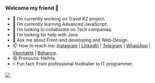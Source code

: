 ### Welcome my friend 👋

- 🔭 I’m currently working on Travel KZ project.
- 🌱 I’m currently learning Advanced JavaScript.
- 👯 I’m looking to collaborate on Tech companies.
- 🤔 I’m looking for help with Java.
- 💬 Ask me about Front-end developing and Web-Design.
- 📫 How to reach me: 
  [Instagram](https://www.instagram.com/diasnkteam/) |  [LinkedIn](https://www.linkedin.com/in/dias-nurbergenov-291210237/) |  [Telegram](https://t.me/diasnkteam) | [WhatsApp](https://wa.me/77756705805)   | [Vkontakte](https://vk.com/id662003914) | [Behance](https://www.behance.net/diasnurbergenov1).
- 😄 Pronouns: He/His.
- ⚡ Fun fact: From professional footballer to IT programmer.

<img src="https://github-readme-stats.vercel.app/api?username=nurbergenovv&&show_icons=true&title_color=ffffff&icon_color=FF0000&text_color=daf7dc&bg_color=151515">

